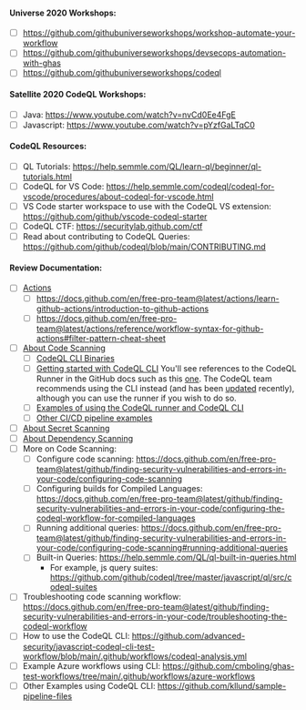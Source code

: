 #### Universe 2020 Workshops:
- [ ] https://github.com/githubuniverseworkshops/workshop-automate-your-workflow
- [ ] https://github.com/githubuniverseworkshops/devsecops-automation-with-ghas
- [ ] https://github.com/githubuniverseworkshops/codeql

#### Satellite 2020 CodeQL Workshops:
- [ ] Java: https://www.youtube.com/watch?v=nvCd0Ee4FgE
- [ ] Javascript: https://www.youtube.com/watch?v=pYzfGaLTqC0

#### CodeQL Resources: 
- [ ] QL Tutorials: https://help.semmle.com/QL/learn-ql/beginner/ql-tutorials.html
- [ ] CodeQL for VS Code: https://help.semmle.com/codeql/codeql-for-vscode/procedures/about-codeql-for-vscode.html
- [ ] VS Code starter workspace to use with the CodeQL VS extension: https://github.com/github/vscode-codeql-starter
- [ ] CodeQL CTF: https://securitylab.github.com/ctf
- [ ] Read about contributing to CodeQL Queries: https://github.com/github/codeql/blob/main/CONTRIBUTING.md

#### Review Documentation:
- [ ] [Actions](https://docs.github.com/en/free-pro-team@latest/actions/learn-github-actions)
  - [ ] https://docs.github.com/en/free-pro-team@latest/actions/learn-github-actions/introduction-to-github-actions
  - [ ] https://docs.github.com/en/free-pro-team@latest/actions/reference/workflow-syntax-for-github-actions#filter-pattern-cheat-sheet
- [ ] [About Code Scanning](https://docs.github.com/en/github/finding-security-vulnerabilities-and-errors-in-your-code/about-code-scanning)
  - [ ] [CodeQL CLI Binaries](https://github.com/github/codeql-cli-binaries/releases)
  - [ ] [Getting started with CodeQL CLI](https://codeql.github.com/docs/codeql-cli/getting-started-with-the-codeql-cli/)
    You'll see references to the CodeQL Runner in the GitHub docs such as this [one](https://docs.github.com/en/code-security/secure-coding/running-codeql-code-scanning-in-your-ci-system). The CodeQL team recommends using the CLI instead (and has been [updated](https://github.blog/changelog/2021-03-12-codeql-code-scanning-improvements-for-users-analyzing-codebases-on-3rd-party-ci-cd-systems/) recently), although you can use the runner if you wish to do so. 
   - [ ] [Examples of using the CodeQL runner and CodeQL CLI](https://github.com/cmboling/ghas-test-workflows/tree/main/.github/workflows)
   - [ ] [Other CI/CD pipeline examples](https://github.com/kllund/sample-pipeline-files)
- [ ] [About Secret Scanning](https://docs.github.com/en/github/administering-a-repository/about-secret-scanning)
- [ ] [About Dependency Scanning](https://docs.github.com/en/free-pro-team@latest/github/managing-security-vulnerabilities/about-alerts-for-vulnerable-dependencies)
- [ ] More on Code Scanning:
  - [ ] Configure code scanning: https://docs.github.com/en/free-pro-team@latest/github/finding-security-vulnerabilities-and-errors-in-your-code/configuring-code-scanning
  - [ ] Configuring builds for Compiled Languages: https://docs.github.com/en/free-pro-team@latest/github/finding-security-vulnerabilities-and-errors-in-your-code/configuring-the-codeql-workflow-for-compiled-languages
  - [ ] Running additional queries: https://docs.github.com/en/free-pro-team@latest/github/finding-security-vulnerabilities-and-errors-in-your-code/configuring-code-scanning#running-additional-queries
  - [ ] Built-in Queries: https://help.semmle.com/QL/ql-built-in-queries.html
    - For example, js query suites: https://github.com/github/codeql/tree/master/javascript/ql/src/codeql-suites
- [ ] Troubleshooting code scanning workflow:
https://docs.github.com/en/free-pro-team@latest/github/finding-security-vulnerabilities-and-errors-in-your-code/troubleshooting-the-codeql-workflow
- [ ] How to use the CodeQL CLI: https://github.com/advanced-security/javascript-codeql-cli-test-workflow/blob/main/.github/workflows/codeql-analysis.yml
- [ ] Example Azure workflows using CLI: https://github.com/cmboling/ghas-test-workflows/tree/main/.github/workflows/azure-workflows
- [ ] Other Examples using CodeQL CLI: https://github.com/kllund/sample-pipeline-files
